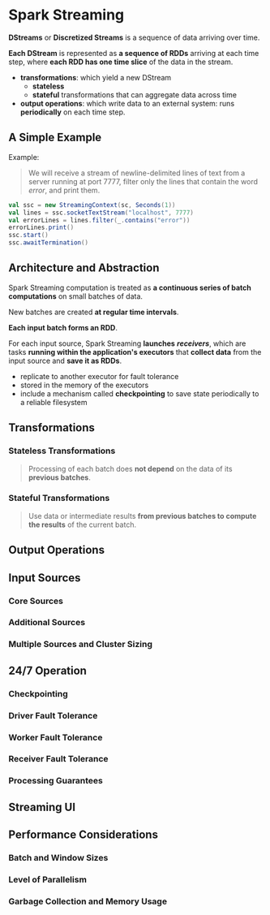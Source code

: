 # Spark Streaming

**DStreams** or **Discretized Streams** is a sequence of data arriving over time.

**Each DStream** is represented as **a sequence of RDDs** arriving at each time step, where **each RDD has one time slice** of the data in the stream.

 - **transformations**: which yield a new DStream
   - **stateless**
   - **stateful** transformations that can aggregate data across time
 - **output operations**: which write data to an external system: runs **periodically** on each time step.

## A Simple Example

 Example:

 > We will receive a stream of newline-delimited lines of text from a server running at port 7777, filter only the lines that contain the word *error*, and print them.

 ``` scala
 val ssc = new StreamingContext(sc, Seconds(1))
 val lines = ssc.socketTextStream("localhost", 7777)
 val errorLines = lines.filter(_.contains("error"))
 errorLines.print()
 ssc.start()
 ssc.awaitTermination()
 ```


## Architecture and Abstraction

 Spark Streaming computation is treated as **a continuous series of batch computations** on small batches of data.

 New batches are created **at regular time intervals**.

 **Each input batch forms an RDD**.

 For each input source, Spark Streaming **launches** ***receivers***,
 which are tasks **running within the application's executors**
 that **collect data** from the input source and **save it as RDDs**.

 - replicate to another executor for fault tolerance
 - stored in the memory of the executors
 - include a mechanism called **checkpointing** to save state periodically to a reliable filesystem


## Transformations

### Stateless Transformations

 > Processing of each batch does **not depend** on the data of its **previous batches**.

### Stateful Transformations

 > Use data or intermediate results **from previous batches to compute the results** of the current batch.


## Output Operations




## Input Sources

### Core Sources

### Additional Sources

### Multiple Sources and Cluster Sizing



## 24/7 Operation

### Checkpointing

### Driver Fault Tolerance

### Worker Fault Tolerance

### Receiver Fault Tolerance

### Processing Guarantees



## Streaming UI




## Performance Considerations

### Batch and Window Sizes

### Level of Parallelism

### Garbage Collection and Memory Usage


